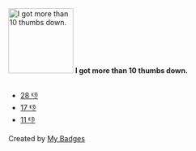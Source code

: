 <img src="https://my-badges.github.io/my-badges/thumbs-down-10.png" alt="I got more than 10 thumbs down." title="I got more than 10 thumbs down." width="128">
<strong>I got more than 10 thumbs down.</strong>
<br><br>

* <a href="https://github.com/deployphp/deployer/issues/1388#issuecomment-337669417">28 👎</a>
* <a href="https://github.com/google/zx/issues/24#issuecomment-841667224">17 👎</a>
* <a href="https://github.com/deployphp/deployer/issues/797#issuecomment-250968370">11 👎</a>


Created by <a href="https://github.com/my-badges/my-badges">My Badges</a>